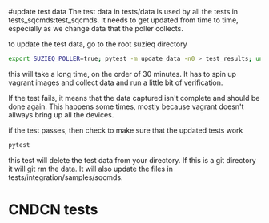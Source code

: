 
#update test data
The test data in tests/data is used by all the tests in tests_sqcmds:test_sqcmds.
It needs to get updated from time to time, especially as we change
data that the poller collects.

to update the test data, go to the root suzieq directory

```bash
export SUZIEQ_POLLER=true; pytest -m update_data -n0 > test_results; unset SUZIEQ_POLLER
```
this will take a long time, on the order of 30 minutes. It has to spin
up vagrant images and collect data and run a little bit of verification.

If the test fails, it means that the data captured isn't complete and should be 
done again. This happens some times, mostly because vagrant doesn't allways
bring up all the devices.

if the test passes, then check to make sure that the updated tests work
```bash
pytest
```

this test will delete the test data from your directory. If this is a git
directory it will git rm the data. It will also update the files in 
tests/integration/samples/sqcmds.


# CNDCN tests


